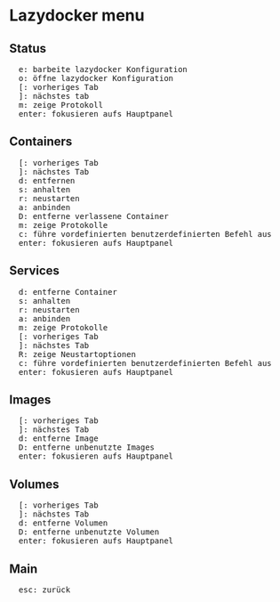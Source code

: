 # Lazydocker menu

## Status

<pre>
  <kbd>e</kbd>: barbeite lazydocker Konfiguration
  <kbd>o</kbd>: öffne lazydocker Konfiguration
  <kbd>[</kbd>: vorheriges Tab
  <kbd>]</kbd>: nächstes tab
  <kbd>m</kbd>: zeige Protokoll
  <kbd>enter</kbd>: fokusieren aufs Hauptpanel
</pre>

## Containers

<pre>
  <kbd>[</kbd>: vorheriges Tab
  <kbd>]</kbd>: nächstes Tab
  <kbd>d</kbd>: entfernen
  <kbd>s</kbd>: anhalten
  <kbd>r</kbd>: neustarten
  <kbd>a</kbd>: anbinden
  <kbd>D</kbd>: entferne verlassene Container
  <kbd>m</kbd>: zeige Protokolle
  <kbd>c</kbd>: führe vordefinierten benutzerdefinierten Befehl aus
  <kbd>enter</kbd>: fokusieren aufs Hauptpanel
</pre>

## Services

<pre>
  <kbd>d</kbd>: entferne Container
  <kbd>s</kbd>: anhalten
  <kbd>r</kbd>: neustarten
  <kbd>a</kbd>: anbinden
  <kbd>m</kbd>: zeige Protokolle
  <kbd>[</kbd>: vorheriges Tab
  <kbd>]</kbd>: nächstes Tab
  <kbd>R</kbd>: zeige Neustartoptionen
  <kbd>c</kbd>: führe vordefinierten benutzerdefinierten Befehl aus
  <kbd>enter</kbd>: fokusieren aufs Hauptpanel
</pre>

## Images

<pre>
  <kbd>[</kbd>: vorheriges Tab
  <kbd>]</kbd>: nächstes Tab
  <kbd>d</kbd>: entferne Image
  <kbd>D</kbd>: entferne unbenutzte Images
  <kbd>enter</kbd>: fokusieren aufs Hauptpanel
</pre>

## Volumes

<pre>
  <kbd>[</kbd>: vorheriges Tab
  <kbd>]</kbd>: nächstes Tab
  <kbd>d</kbd>: entferne Volumen
  <kbd>D</kbd>: entferne unbenutzte Volumen
  <kbd>enter</kbd>: fokusieren aufs Hauptpanel
</pre>

## Main

<pre>
  <kbd>esc</kbd>: zurück
</pre>
